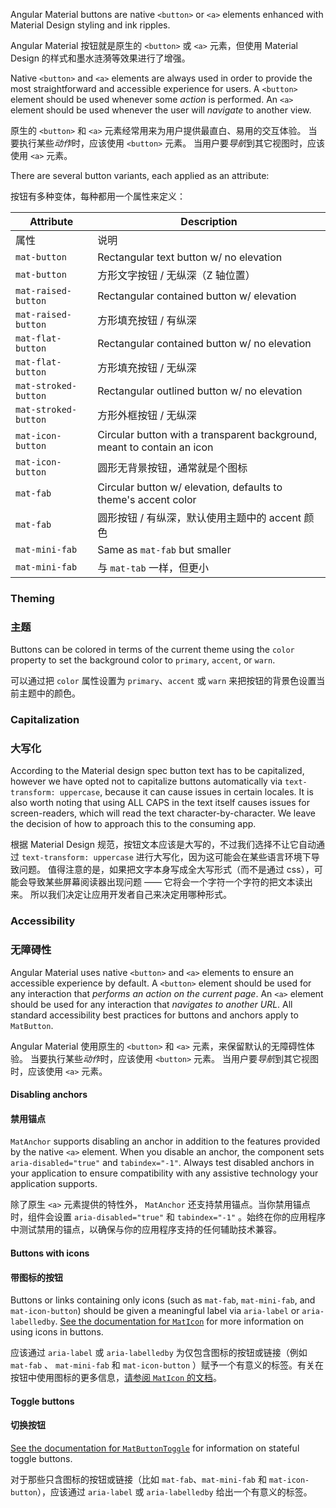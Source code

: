 Angular Material buttons are native `<button>` or `<a>` elements enhanced with Material Design
styling and ink ripples.

Angular Material 按钮就是原生的 `<button>` 或 `<a>` 元素，但使用 Material Design 的样式和墨水涟漪等效果进行了增强。

<!-- example(button-overview) -->

Native `<button>` and `<a>` elements are always used in order to provide the most straightforward
and accessible experience for users. A `<button>` element should be used whenever some _action_
is performed. An `<a>` element should be used whenever the user will _navigate_ to another view.

原生的 `<button>` 和 `<a>` 元素经常用来为用户提供最直白、易用的交互体验。
当要执行某些*动作*时，应该使用 `<button>` 元素。
当用户要*导航*到其它视图时，应该使用 `<a>` 元素。

There are several button variants, each applied as an attribute:

按钮有多种变体，每种都用一个属性来定义：

| Attribute | Description |
| --------- | ----------- |
| 属性 | 说明 |
| `mat-button` | Rectangular text button w/ no elevation |
| `mat-button` | 方形文字按钮 / 无纵深（Z 轴位置） |
| `mat-raised-button` | Rectangular contained button w/ elevation |
| `mat-raised-button` | 方形填充按钮 / 有纵深 |
| `mat-flat-button` | Rectangular contained button w/ no elevation |
| `mat-flat-button` | 方形填充按钮 / 无纵深 |
| `mat-stroked-button` | Rectangular outlined button w/ no elevation |
| `mat-stroked-button` | 方形外框按钮 / 无纵深 |
| `mat-icon-button` | Circular button with a transparent background, meant to contain an icon |
| `mat-icon-button` | 圆形无背景按钮，通常就是个图标 |
| `mat-fab` | Circular button w/ elevation, defaults to theme's accent color |
| `mat-fab` | 圆形按钮 / 有纵深，默认使用主题中的 accent 颜色 |
| `mat-mini-fab` | Same as `mat-fab` but smaller |
| `mat-mini-fab` | 与 `mat-tab` 一样，但更小 |

### Theming

### 主题

Buttons can be colored in terms of the current theme using the `color` property to set the
background color to `primary`, `accent`, or `warn`.

可以通过把 `color` 属性设置为 `primary`、`accent` 或 `warn` 来把按钮的背景色设置当前主题中的颜色。

### Capitalization

### 大写化

According to the Material design spec button text has to be capitalized, however we have opted not
to capitalize buttons automatically via `text-transform: uppercase`, because it can cause issues in
certain locales. It is also worth noting that using ALL CAPS in the text itself causes issues for
screen-readers, which will read the text character-by-character. We leave the decision of how to
approach this to the consuming app.

根据 Material Design 规范，按钮文本应该是大写的，不过我们选择不让它自动通过 `text-transform: uppercase` 进行大写化，因为这可能会在某些语言环境下导致问题。
值得注意的是，如果把文字本身写成全大写形式（而不是通过 css），可能会导致某些屏幕阅读器出现问题 —— 它将会一个字符一个字符的把文本读出来。
所以我们决定让应用开发者自己来决定用哪种形式。

### Accessibility

### 无障碍性

Angular Material uses native `<button>` and `<a>` elements to ensure an accessible experience by
default. A `<button>` element should be used for any interaction that _performs an action on the
current page_. An `<a>` element should be used for any interaction that _navigates to another
URL_. All standard accessibility best practices for buttons and anchors apply to `MatButton`.

Angular Material 使用原生的 `<button>` 和 `<a>` 元素，来保留默认的无障碍性体验。
当要执行某些*动作*时，应该使用 `<button>` 元素。
当用户要*导航*到其它视图时，应该使用 `<a>` 元素。

#### Disabling anchors

#### 禁用锚点

`MatAnchor` supports disabling an anchor in addition to the features provided by the native
`<a>` element. When you disable an anchor, the component sets `aria-disabled="true"` and
`tabindex="-1"`. Always test disabled anchors in your application to ensure compatibility
with any assistive technology your application supports.

除了原生 `<a>` 元素提供的特性外， `MatAnchor` 还支持禁用锚点。当你禁用锚点时，组件会设置 `aria-disabled="true"` 和 `tabindex="-1"` 。始终在你的应用程序中测试禁用的锚点，以确保与你的应用程序支持的任何辅助技术兼容。

#### Buttons with icons

#### 带图标的按钮

Buttons or links containing only icons (such as `mat-fab`, `mat-mini-fab`, and `mat-icon-button`)
should be given a meaningful label via `aria-label` or `aria-labelledby`. [See the documentation
for `MatIcon`](https://material.angular.io/components/icon) for more
information on using icons in buttons.

应该通过 `aria-label` 或 `aria-labelledby` 为仅包含图标的按钮或链接（例如 `mat-fab` 、 `mat-mini-fab` 和 `mat-icon-button` ）赋予一个有意义的标签。有关在按钮中使用图标的更多信息，[请参阅 `MatIcon` 的文档](https://material.angular.io/components/icon)。

#### Toggle buttons

#### 切换按钮

[See the documentation for `MatButtonToggle`](https://material.angular.io/components/button-toggle)
for information on stateful toggle buttons.

对于那些只含图标的按钮或链接（比如 `mat-fab`、`mat-mini-fab` 和 `mat-icon-button`），应该通过 `aria-label` 或 `aria-labelledby` 给出一个有意义的标签。